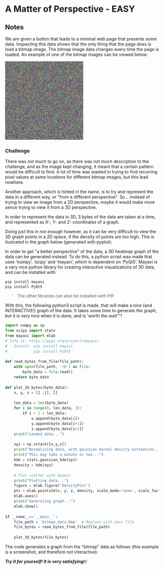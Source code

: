 # A Matter of Perspective - EASY

## Notes
We are given a button that leads to a minimal web page that presents some data. Inspecting this data shows that the only thing that the page does is load a bitmap image. The bitmap image data changes every time the page is loaded.
An example of one of the bitmap images can be viewed below:

![bitmap data](bitmap_data_easy.bmp)


### Challenge
There was not much to go on, as there was not much description to the challenge, and as the image kept changing, it meant that a certain pattern would be difficult to find. A lot of time was wasted in trying to find recurring pixel values at same locations for different bitmap images, but this lead nowhere.

Another approach, which is hinted in the name, is to try and represent the data in a different way, or "from a different perspective". So... instead of trying to view an image from a 2D perspective, maybe it would make more sence trying to view it from a 3D perspective.

In order to represent the data in 3D, 3 bytes of the data are taken at a time, and represented as X-, Y- and Z- coordinates of a graph.

Doing just this in not enough however, as it can be very difficult to view the 3D graph points in a 2D space, if the density of points are too high. This is ilustrated in the graph below (generated with pyplot):


In order to get "a better perspective" of the data, a 3D heatmap graph of the data can be generated instead.
To do this, a python script was made that uses ‘numpy’, ‘scipy’ and ‘mayavi’, which is dependent on ‘PyQt5’. Mayavi is a very nice python library for creating interactive visualizations of 3D data, and can be installed with:
```shell
pip install mayavi
pip install PyQt5
```
> The other libraries can also be installed with PIP

With this, the following python3 script is made, that will make a nice (and INTERACTIVE!) graph of the data. It takes some time to generate the graph, but it is very nice when it is done, and is 'worth the wait’™!
```python
import numpy as np
from scipy import stats
from mayavi import mlab
# Info at: https://pypi.org/project/mayavi/
#   Install: pip install mayavi
#            pip install PyQt5

def read_bytes_from_file(file_path):
    with open(file_path, 'rb') as file:
        byte_data = file.read()
    return byte_data

def plot_3d_bytes(byte_data):
    x, y, z = [] ,[], []

    len_data = len(byte_data)
    for i in range(0, len_data, 3):
        if i + 2 < len_data:
            x.append(byte_data[i])
            y.append(byte_data[i+1])
            z.append(byte_data[i+2])
    print("Loaded data...")

    xyz = np.vstack([x,y,z])
    print("Normalising data, with gaussian kernel density estimation...")
    print("This may take a minute or two...")
    kde = stats.gaussian_kde(xyz)
    density = kde(xyz)

    # Plot scatter with mayavi
    print("Plotting data...")
    figure = mlab.figure('DensityPlot')
    pts = mlab.points3d(x, y, z, density, scale_mode='none', scale_factor=1)
    mlab.axes()
    print("Generating graph...")
    mlab.show()

if __name__=='__main__':
    file_path = 'bitmap_data.bmp'  # Replace with your file
    file_bytes = read_bytes_from_file(file_path)

    plot_3d_bytes(file_bytes)
```

The code generates a graph from the “bitmap” data as follows (this example is a screenshot, and therefore not interactive):



***Try it for yourself! It is very satisfying***🤓


